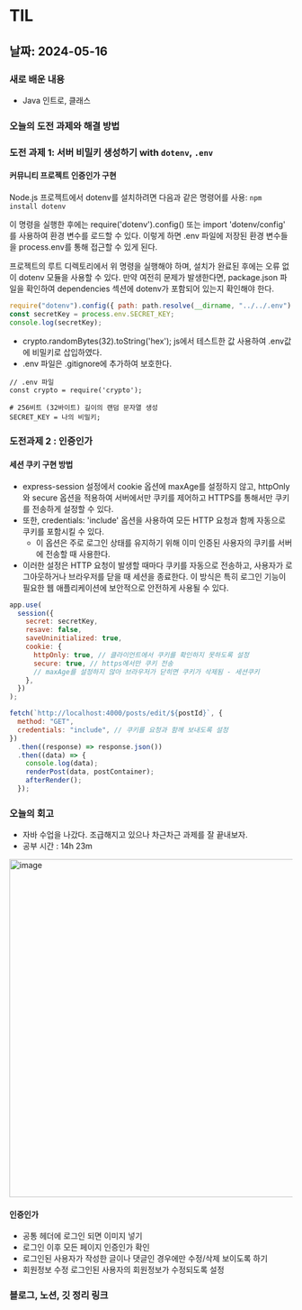 # TIL

## 날짜: 2024-05-16

### 새로 배운 내용

- Java 인트로, 클래스

### 오늘의 도전 과제와 해결 방법

### 도전 과제 1: 서버 비밀키 생성하기 with `dotenv`, `.env`

#### 커뮤니티 프로젝트 인증인가 구현

Node.js 프로젝트에서 dotenv를 설치하려면 다음과 같은 명령어를 사용: `npm install dotenv`

이 명령을 실행한 후에는 require('dotenv').config() 또는 import 'dotenv/config' 를 사용하여 환경 변수를 로드할 수 있다.
이렇게 하면 .env 파일에 저장된 환경 변수들을 process.env를 통해 접근할 수 있게 된다.

프로젝트의 루트 디렉토리에서 위 명령을 실행해야 하며, 설치가 완료된 후에는 오류 없이 dotenv 모듈을 사용할 수 있다. 만약 여전히 문제가 발생한다면, package.json 파일을 확인하여 dependencies 섹션에 dotenv가 포함되어 있는지 확인해야 한다.

```javascript
require("dotenv").config({ path: path.resolve(__dirname, "../../.env") });
const secretKey = process.env.SECRET_KEY;
console.log(secretKey);
```

- crypto.randomBytes(32).toString('hex'); js에서 테스트한 값 사용하여 .env값에 비밀키로 삽입하였다.
- .env 파일은 .gitignore에 추가하여 보호한다.

```
// .env 파일
const crypto = require('crypto');

# 256비트 (32바이트) 길이의 랜덤 문자열 생성
SECRET_KEY = 나의 비밀키;
```

### 도전과제 2 : 인증인가

#### 세션 쿠키 구현 방법

- express-session 설정에서 cookie 옵션에 maxAge를 설정하지 않고, httpOnly와 secure 옵션을 적용하여 서버에서만 쿠키를 제어하고 HTTPS를 통해서만 쿠키를 전송하게 설정할 수 있다.
- 또한, credentials: 'include' 옵션을 사용하여 모든 HTTP 요청과 함께 자동으로 쿠키를 포함시킬 수 있다.
  - 이 옵션은 주로 로그인 상태를 유지하기 위해 이미 인증된 사용자의 쿠키를 서버에 전송할 때 사용한다.
- 이러한 설정은 HTTP 요청이 발생할 때마다 쿠키를 자동으로 전송하고, 사용자가 로그아웃하거나 브라우저를 닫을 때 세션을 종료한다. 이 방식은 특히 로그인 기능이 필요한 웹 애플리케이션에 보안적으로 안전하게 사용될 수 있다.

```javascript
app.use(
  session({
    secret: secretKey,
    resave: false,
    saveUninitialized: true,
    cookie: {
      httpOnly: true, // 클라이언트에서 쿠키를 확인하지 못하도록 설정
      secure: true, // https에서만 쿠키 전송
      // maxAge를 설정하지 않아 브라우저가 닫히면 쿠키가 삭제됨 - 세션쿠키
    },
  })
);
```

```javascript
fetch(`http://localhost:4000/posts/edit/${postId}`, {
  method: "GET",
  credentials: "include", // 쿠키를 요청과 함께 보내도록 설정
})
  .then((response) => response.json())
  .then((data) => {
    console.log(data);
    renderPost(data, postContainer);
    afterRender();
  });
```

### 오늘의 회고

- 자바 수업을 나갔다. 조급해지고 있으나 차근차근 과제를 잘 끝내보자.
- 공부 시간 : 14h 23m
<img width="600" alt="image" src="https://github.com/100-hours-a-week/seny-til/assets/83276834/b3115771-41ea-4cc6-a154-1cec46b0ccb0">


#### 인증인가

- 공통 헤더에 로그인 되면 이미지 넣기
- 로그인 이후 모든 페이지 인증인가 확인
- 로그인된 사용자가 작성한 글이나 댓글인 경우에만 수정/삭제 보이도록 하기
- 회원정보 수정 로그인된 사용자의 회원정보가 수정되도록 설정

### 블로그, 노션, 깃 정리 링크
